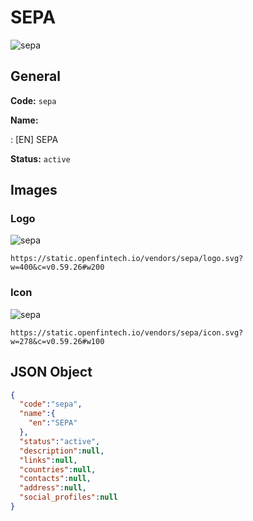 
# SEPA 
![sepa](https://static.openfintech.io/vendors/sepa/logo.svg?w=400&c=v0.59.26#w200)  

## General 
 
**Code:** `sepa` 
 
**Name:** 
 
:	[EN] SEPA 
 
**Status:** `active` 
 

## Images 

### Logo 
 
![sepa](https://static.openfintech.io/vendors/sepa/logo.svg?w=400&c=v0.59.26#w200)  

```
https://static.openfintech.io/vendors/sepa/logo.svg?w=400&c=v0.59.26#w200
```  

### Icon 
 
![sepa](https://static.openfintech.io/vendors/sepa/icon.svg?w=278&c=v0.59.26#w100)  

```
https://static.openfintech.io/vendors/sepa/icon.svg?w=278&c=v0.59.26#w100
```  

## JSON Object 

```json
{
  "code":"sepa",
  "name":{
    "en":"SEPA"
  },
  "status":"active",
  "description":null,
  "links":null,
  "countries":null,
  "contacts":null,
  "address":null,
  "social_profiles":null
}
```  
